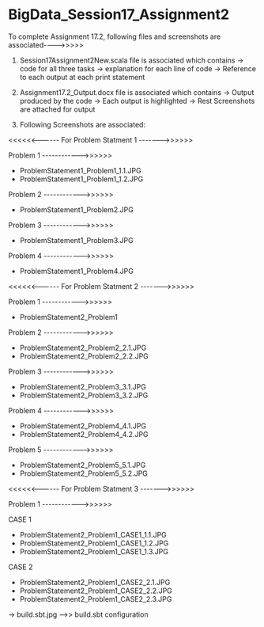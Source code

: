 # BigData_Session17_Assignment2

To complete Assignment 17.2, following files and screenshots are associated---->>>>>

1. Session17Assignment2New.scala file is associated which contains
-> code for all three tasks
-> explanation for  each line of code
-> Reference to each output at each print statement

2. Assignment17.2_Output.docx file is associated which contains
-> Output produced by the code
-> Each output is highlighted
-> Rest Screenshots are attached for output

3. Following Screenshots are associated:

<<<<<<------ For Problem Statment 1 ------->>>>>>

Problem 1 ------------>>>>>>
* ProblemStatement1_Problem1_1.1.JPG
* ProblemStatement1_Problem1_1.2.JPG

Problem 2 ------------>>>>>>
* ProblemStatement1_Problem2.JPG

Problem 3 ------------>>>>>>
* ProblemStatement1_Problem3.JPG

Problem 4 ------------>>>>>>
* ProblemStatement1_Problem4.JPG

<<<<<<------ For Problem Statment 2 ------->>>>>>

Problem 1 ------------>>>>>>
* ProblemStatement2_Problem1

Problem 2 ------------>>>>>>
* ProblemStatement2_Problem2_2.1.JPG
* ProblemStatement2_Problem2_2.2.JPG

Problem 3 ------------>>>>>>
* ProblemStatement2_Problem3_3.1.JPG
* ProblemStatement2_Problem3_3.2.JPG

Problem 4 ------------>>>>>>
* ProblemStatement2_Problem4_4.1.JPG
* ProblemStatement2_Problem4_4.2.JPG

Problem 5 ------------>>>>>>
* ProblemStatement2_Problem5_5.1.JPG
* ProblemStatement2_Problem5_5.2.JPG

<<<<<<------ For Problem Statment 3 ------->>>>>>

Problem 1 ------------>>>>>>

CASE 1
* ProblemStatement2_Problem1_CASE1_1.1.JPG
* ProblemStatement2_Problem1_CASE1_1.2.JPG
* ProblemStatement2_Problem1_CASE1_1.3.JPG

CASE 2
* ProblemStatement2_Problem1_CASE2_2.1.JPG
* ProblemStatement2_Problem1_CASE2_2.2.JPG
* ProblemStatement2_Problem1_CASE2_2.3.JPG


-> build.sbt.jpg -->> build.sbt configuration

